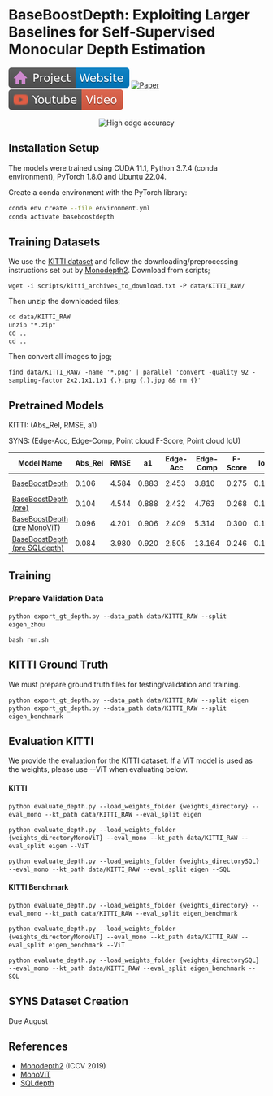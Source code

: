 # BaseBoostDepth: Exploiting Larger Baselines for Self-Supervised Monocular Depth Estimation 

[![Website](assets/badge-website.svg)](https://kieran514.github.io/BaseBoostDepth-Project/)
[![Paper](https://img.shields.io/badge/arXiv-PDF-b31b1b)]()
[![Paper](assets/youtube.svg)]()


<p align="center">
  <img src="assets/teaser2.gif" alt="High edge accuracy" width="1200" />
</p>


## Installation Setup

The models were trained using CUDA 11.1, Python 3.7.4 (conda environment), PyTorch 1.8.0 and Ubuntu 22.04.

Create a conda environment with the PyTorch library:

```bash
conda env create --file environment.yml
conda activate baseboostdepth
```

## Training Datasets

We use the [KITTI dataset](http://www.cvlibs.net/download.php?file=raw_data_downloader.zip) and follow the downloading/preprocessing instructions set out by [Monodepth2](https://github.com/nianticlabs/monodepth2).
Download from scripts;
```
wget -i scripts/kitti_archives_to_download.txt -P data/KITTI_RAW/
```
Then unzip the downloaded files;
```
cd data/KITTI_RAW
unzip "*.zip"
cd ..
cd ..
```
Then convert all images to jpg;
```
find data/KITTI_RAW/ -name '*.png' | parallel 'convert -quality 92 -sampling-factor 2x2,1x1,1x1 {.}.png {.}.jpg && rm {}'
```

## Pretrained Models
KITTI: (Abs_Rel, RMSE, a1)

SYNS: (Edge-Acc, Edge-Comp, Point cloud F-Score, Point cloud IoU)

| Model Name | Abs_Rel | RMSE | a1 | Edge-Acc | Edge-Comp | F-Score | IoU | Model resolution | Model |
|------------|---------|------|----|----------|-----------|---------------------|-----------------|------------------|-------|
| [BaseBoostDepth](https://drive.google.com/drive/folders/1k3MbmnX3L8zjZTOpi5oki3IKoyRAKWP8?usp=sharing) | 0.106 | 4.584 | 0.883 | 2.453 | 3.810 | 0.275 | 0.174 | 640 x 192 | MD2 |
| [BaseBoostDepth (pre)](https://drive.google.com/drive/folders/1ay9yLr8R4gHBffUSVJA2C_FVulNKvpaN?usp=sharing) | 0.104 | 4.544 | 0.888 | 2.432 | 4.763 | 0.268 | 0.168 | 640 x 192 | MD2 |
| [BaseBoostDepth (pre MonoViT)](https://drive.google.com/drive/folders/1x_VnZsmFy7qI2LknkzCwCUrYMojsfkqo?usp=sharing) | 0.096 | 4.201 | 0.906 | 2.409 | 5.314 | 0.300 | 0.191 | 640 x 192 | MonoViT |
| [BaseBoostDepth (pre SQLdepth)](https://drive.google.com/drive/folders/1LpYhn4mMpJt-TGrqqt_IkYPdgGT2sGA5?usp=sharing) | 0.084 | 3.980 | 0.920 | 2.505 | 13.164 | 0.246 | 0.151 | 640 x 192 | SQLdepth |

## Training

### Prepare Validation Data
```
python export_gt_depth.py --data_path data/KITTI_RAW --split eigen_zhou
```

```
bash run.sh
```


## KITTI Ground Truth 

We must prepare ground truth files for testing/validation and training.
```
python export_gt_depth.py --data_path data/KITTI_RAW --split eigen
python export_gt_depth.py --data_path data/KITTI_RAW --split eigen_benchmark
```

## Evaluation KITTI
We provide the evaluation for the KITTI dataset. If a ViT model is used as the weights, please use --ViT when evaluating below.

#### KITTI 

```
python evaluate_depth.py --load_weights_folder {weights_directory} --eval_mono --kt_path data/KITTI_RAW --eval_split eigen
```
```
python evaluate_depth.py --load_weights_folder {weights_directoryMonoViT} --eval_mono --kt_path data/KITTI_RAW --eval_split eigen --ViT
```
```
python evaluate_depth.py --load_weights_folder {weights_directorySQL} --eval_mono --kt_path data/KITTI_RAW --eval_split eigen --SQL
```


#### KITTI Benchmark

```
python evaluate_depth.py --load_weights_folder {weights_directory} --eval_mono --kt_path data/KITTI_RAW --eval_split eigen_benchmark
```
```
python evaluate_depth.py --load_weights_folder {weights_directoryMonoViT} --eval_mono --kt_path data/KITTI_RAW --eval_split eigen_benchmark --ViT
```
```
python evaluate_depth.py --load_weights_folder {weights_directorySQL} --eval_mono --kt_path data/KITTI_RAW --eval_split eigen_benchmark --SQL
```

## SYNS Dataset Creation
Due August

## References

* [Monodepth2](https://github.com/nianticlabs/monodepth2) (ICCV 2019)
* [MonoViT](https://github.com/zxcqlf/MonoViT) 
* [SQLdepth](https://github.com/hisfog/SfMNeXt-Impl) 

